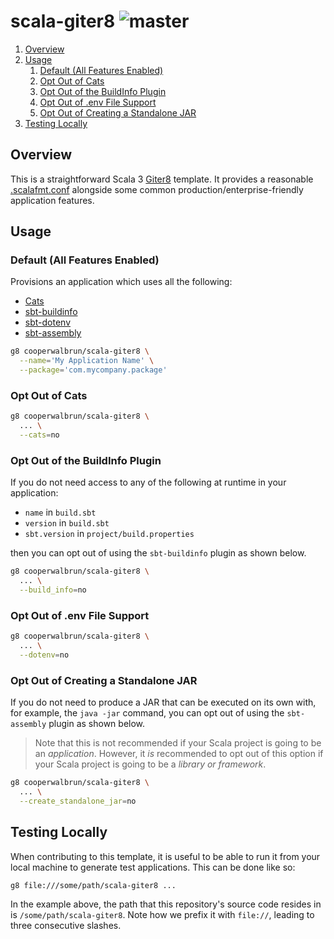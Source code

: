 # scala-giter8 ![master](https://github.com/cooperwalbrun/scala-giter8/workflows/master/badge.svg)

1. [Overview](#overview)
2. [Usage](#usage)
   1. [Default (All Features Enabled)](#default-all-features-enabled)
   2. [Opt Out of Cats](#opt-out-of-cats)
   3. [Opt Out of the BuildInfo Plugin](#opt-out-of-the-buildinfo-plugin)
   4. [Opt Out of .env File Support](#opt-out-of-env-file-support)
   5. [Opt Out of Creating a Standalone JAR](#opt-out-of-creating-a-standalone-jar)
3. [Testing Locally](#testing-locally)

## Overview

This is a straightforward Scala 3 [Giter8](http://www.foundweekends.org/giter8/index.html) template.
It provides a reasonable [.scalafmt.conf](https://scalameta.org/scalafmt/docs/configuration.html)
alongside some common production/enterprise-friendly application features.

## Usage

### Default (All Features Enabled)

Provisions an application which uses all the following:

* [Cats](http://typelevel.org/cats/)
* [sbt-buildinfo](https://github.com/sbt/sbt-buildinfo)
* [sbt-dotenv](https://github.com/Philippus/sbt-dotenv)
* [sbt-assembly](https://github.com/sbt/sbt-assembly)

```bash
g8 cooperwalbrun/scala-giter8 \
  --name='My Application Name' \
  --package='com.mycompany.package'
```

### Opt Out of Cats

```bash
g8 cooperwalbrun/scala-giter8 \
  ... \
  --cats=no
```

### Opt Out of the BuildInfo Plugin

If you do not need access to any of the following at runtime in your application:

* `name` in `build.sbt`
* `version` in `build.sbt`
* `sbt.version` in `project/build.properties`

then you can opt out of using the `sbt-buildinfo` plugin as shown below.

```bash
g8 cooperwalbrun/scala-giter8 \
  ... \
  --build_info=no
```

### Opt Out of .env File Support

```bash
g8 cooperwalbrun/scala-giter8 \
  ... \
  --dotenv=no
```

### Opt Out of Creating a Standalone JAR

If you do not need to produce a JAR that can be executed on its own with, for example, the
`java -jar` command, you can opt out of using the `sbt-assembly` plugin as shown below.

>Note that this is not recommended if your Scala project is going to be an *application*. However,
>it *is* recommended to opt out of this option if your Scala project is going to be a *library or
>framework*.

```bash
g8 cooperwalbrun/scala-giter8 \
  ... \
  --create_standalone_jar=no
```

## Testing Locally

When contributing to this template, it is useful to be able to run it from your local machine to
generate test applications. This can be done like so:

```bash
g8 file:///some/path/scala-giter8 ...
```

In the example above, the path that this repository's source code resides in is
`/some/path/scala-giter8`. Note how we prefix it with `file://`, leading to three consecutive
slashes.
